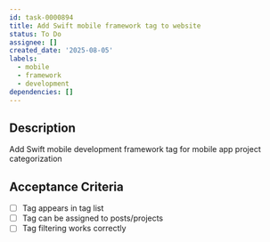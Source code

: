 ```yaml
---
id: task-0000894
title: Add Swift mobile framework tag to website
status: To Do
assignee: []
created_date: '2025-08-05'
labels:
  - mobile
  - framework
  - development
dependencies: []
---
```


## Description

Add Swift mobile development framework tag for mobile app project categorization

## Acceptance Criteria

- [ ] Tag appears in tag list
- [ ] Tag can be assigned to posts/projects
- [ ] Tag filtering works correctly
